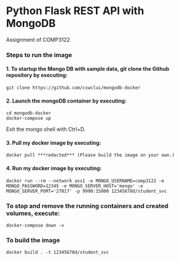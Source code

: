 # Python Flask REST API with MongoDB

Assignment of COMP3122

### Steps to run the image
#### 1. To startup the Mongo DB with sample data, git clone the Github repository by executing:
```
git clone https://github.com/cswclui/mongodb-docker
```

#### 2. Launch the mongoDB container by executing:
```
cd mongodb-docker
docker-compose up
```
Exit the mongo shell with Ctrl+D.

#### 3. Pull my docker image by executing:
```
docker pull ***redacted*** (Please build the image on your own.)
```

#### 4. Run my docker image by executing:
```
docker run --rm --network ass1 -e MONGO_USERNAME=comp3122 -e MONGO_PASSWORD=12345 -e MONGO_SERVER_HOST='mongo' -e MONGO_SERVER_PORT='27017' -p 9990:15000 12345678d/student_svc
```
### To stop and remove the running containers and created volumes, execute:
```
docker-compose down -v
```

### To build the image
```
docker build . -t 12345678d/student_svc
```

